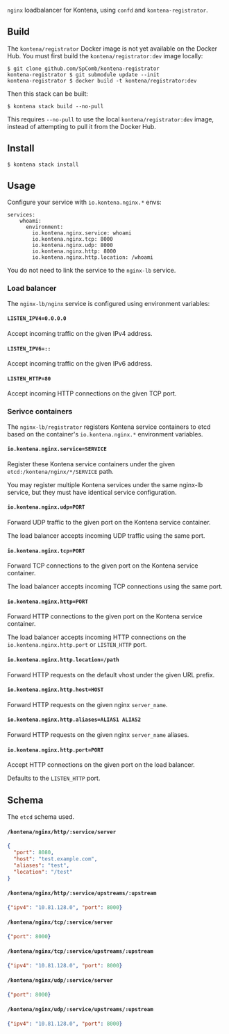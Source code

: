 `nginx` loadbalancer for Kontena, using `confd` and `kontena-registrator`.

## Build

The `kontena/registrator` Docker image is not yet available on the Docker Hub.
You must first build the `kontena/registrator:dev` image locally:

    $ git clone github.com/SpComb/kontena-registrator
    kontena-registrator $ git submodule update --init
    kontena-registrator $ docker build -t kontena/registrator:dev

Then this stack can be built:

    $ kontena stack build --no-pull

This requires `--no-pull` to use the local `kontena/registrator:dev` image, instead of attempting to pull it from the Docker Hub.

## Install

    $ kontena stack install

## Usage

Configure your service with `io.kontena.nginx.*` envs:

```
services:
    whoami:
      environment:
        io.kontena.nginx.service: whoami
        io.kontena.nginx.tcp: 8000
        io.kontena.nginx.udp: 8000
        io.kontena.nginx.http: 8000
        io.kontena.nginx.http.location: /whoami
```

You do not need to link the service to the `nginx-lb` service.

### Load balancer

The `nginx-lb/nginx` service is configured using environment variables:

#### `LISTEN_IPV4=0.0.0.0`

Accept incoming traffic on the given IPv4 address.

#### `LISTEN_IPV6=::`

Accept incoming traffic on the given IPv6 address.

#### `LISTEN_HTTP=80`

Accept incoming HTTP connections on the given TCP port.

### Serivce containers

The `nginx-lb/registrator` registers Kontena service containers to etcd based on the container's `io.kontena.nginx.*` environment variables.

#### `io.kontena.nginx.service=SERVICE`

Register these Kontena service containers under the given `etcd:/kontena/nginx/*/SERVICE` path.

You may register multiple Kontena services under the same nginx-lb service, but they must have identical service configuration.

#### `io.kontena.nginx.udp=PORT`

Forward UDP traffic to the given port on the Kontena service container.

The load balancer accepts incoming UDP traffic using the same port.

#### `io.kontena.nginx.tcp=PORT`

Forward TCP connections to the given port on the Kontena service container.

The load balancer accepts incoming TCP connections using the same port.

#### `io.kontena.nginx.http=PORT`

Forward HTTP connections to the given port on the Kontena service container.

The load balancer accepts incoming HTTP connections on the `io.kontena.nginx.http.port` or `LISTEN_HTTP` port.

#### `io.kontena.nginx.http.location=/path`

Forward HTTP requests on the default vhost under the given URL prefix.

#### `io.kontena.nginx.http.host=HOST`

Forward HTTP requests on the given nginx `server_name`.

#### `io.kontena.nginx.http.aliases=ALIAS1 ALIAS2`

Forward HTTP requests on the given nginx `server_name` aliases.

#### `io.kontena.nginx.http.port=PORT`

Accept HTTP connections on the given port on the load balancer.

Defaults to the `LISTEN_HTTP` port.

## Schema

The `etcd` schema used.

#### `/kontena/nginx/http/:service/server`

```json
{
  "port": 8080,
  "host": "test.example.com",
  "aliases": "test",
  "location": "/test"
}
```

#### `/kontena/nginx/http/:service/upstreams/:upstream`

```json
{"ipv4": "10.81.128.0", "port": 8000}
```

#### `/kontena/nginx/tcp/:service/server`

```json
{"port": 8000}
```

#### `/kontena/nginx/tcp/:service/upstreams/:upstream`

```json
{"ipv4": "10.81.128.0", "port": 8000}
```

#### `/kontena/nginx/udp/:service/server`

```json
{"port": 8000}
```

#### `/kontena/nginx/udp/:service/upstreams/:upstream`

```json
{"ipv4": "10.81.128.0", "port": 8000}
```
